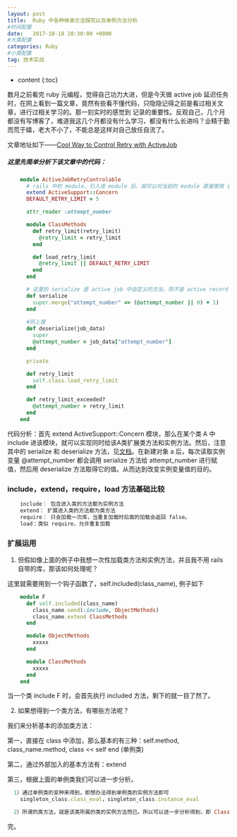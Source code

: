 ```yaml
---
layout: post
title:  Ruby 中各种继承方法探究以及单例方法分析
#时间配置
date:   2017-10-18 20:30:00 +0800
#大类配置
categories: Ruby
#小类配置
tag: 技术实战
---
```


* content
{:toc}

数月之前看完 ruby 元编程，觉得自己功力大进，但是今天做 active job 延迟任务时，在网上看到一篇文章，竟然有些看不懂代码，只隐隐记得之前是看过相关文章，进行过相关学习的。那一刻实时的感觉到
记录的重要性。反观自己，几个月都没有写博客了，难道我这几个月都没有什么学习，都没有什么长进吗？业精于勤而荒于嬉，老大不小了，不能总是这样对自己放任自流了。

文章地址如下——[Cool Way to Control Retry with ActiveJob](http://necojackarc.hateblo.jp/entry/2016/08/27/195440)

##### 这里先简单分析下该文章中的代码：

``` ruby
    module ActiveJobRetryControlable
      # rails 中的 module，引入该 module 后，就可以对当前的 module 直接使用 include 同时给一个类加入类方法和实例方法
      extend ActiveSupport::Concern
      DEFAULT_RETRY_LIMIT = 5

      attr_reader :attempt_number

      module ClassMethods
        def retry_limit(retry_limit)
          @retry_limit = retry_limit
        end

        def load_retry_limit
          @retry_limit || DEFAULT_RETRY_LIMIT
        end
      end

      # 这里的 serialize 是 active job 中自定义的方法，而不是 active record 中的方法，这里困扰了我很久
      def serialize
        super.merge("attempt_number" => (@attempt_number || 0) + 1)
      end
      
      #同上理
      def deserialize(job_data)
        super
        @attempt_number = job_data["attempt_number"]
      end

      private

      def retry_limit
        self.class.load_retry_limit
      end

      def retry_limit_exceeded?
        @attempt_number > retry_limit
      end
    end
```

代码分析：首先 extend ActiveSupport::Concern 模块，那么在某个类 A 中 include 进该模块，就可以实现同时给该A类扩展类方法和实例方法。然后，注意其中的 serialize 和 deserialize 方法，见[文档](http://api.rubyonrails.org/classes/ActiveJob/Core.html)。在新建对象 a 后，每次读取实例变量 @attempt_number 都会调用 serialize 方法给 attempt_number 进行赋值，然后用 deserialize 方法取得它的值。从而达到改变实例变量值的目的。

### include，extend，require，load 方法基础比较

``` ruby
    include： 包含进入类的方法都为实例方法
    extend： 扩展进入类的方法都为类方法
    require： 只会加载一次库，当重复加载时后面的加载会返回 false。
    load：类似 require，允许重复加载
```
### 扩展运用

1. 但假如像上面的例子中我想一次性加载类方法和实例方法，并且我不用 rails 自带的库，那该如何处理呢？

这里就需要用到一个钩子函数了，self.included(class_name), 例子如下

``` ruby
    module F
      def self.included(class_name)
        class_name.send(:include, ObjectMethods)
        class_name.extend ClassMethods
      end

      module ObjectMethods
        xxxxx
      end

      module ClassMethods
        xxxxx
      end
    end
```

当一个类 include F 时，会首先执行 included 方法，剩下的就一目了然了。

2. 如果想得到一个类方法，有哪些方法呢？

我们来分析基本的添加类方法：

第一，直接在 class 中添加，那么基本的有三种：self.method, class_name.method, class << self end (单例类)

第二，通过外部加入的基本方法有：extend

第三，根据上面的单例类我们可以进一步分析。

``` ruby
  1）通过单例类的变种来得到，即想办法得到单例类的实例方法即可
    singleton_class.class_eval，singleton_class.instance_eval

  2）所谓的类方法，就是该类所属的类的实例方法而已。所以可以进一步分析得到，即 Class 类的实例方法，是所有类的类方法。而对 Object 类更有趣，因为所有的类的父类都是 Object，包括 Class。那么一个普通类可以说是 Object 子类的一个实例而已，所以 Object 中的实例方法也一定是类方法。但同时，Object 的类也是 Class 类的对象，那么 Object 类也是一个普通类的父类，那么从这个角度来说，Object 类中的方法一定是普通类的实例方法。总上，Object 类中的方法既是普通类的类方法也是实例方法。
```

完。